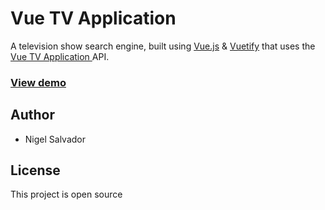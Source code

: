 # Vue TV Application

A television show search engine, built using [Vue.js](https://vuejs.org/) & [Vuetify](https://vuetifyjs.com/en/) that uses the [Vue TV Application ](http://vue-tv-api.herokuapp.com/) API.

### [View demo](https://nsalvador.github.io/vue-tv-ui/)

## Author

- Nigel Salvador

## License

This project is open source
